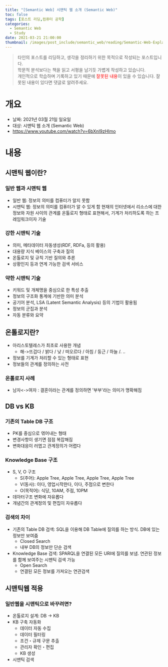 ```yaml
---
title: "[Semantic Web] 시맨틱 웹 소개 (Semantic Web)"
toc: false
tags: [포스트 리딩,컴퓨터 공학]
categories:
  - Semantic Web
  - Study
date: 2021-03-21 21:00:00
thumbnail: /images/post_include/semantic_web/reading/Semantic-Web-Explained.png
---
```

> 타인의 포스트를 리딩하고, 생각을 정리하기 위한 목적으로 작성되는 포스트입니다.  
> 학문적 분석보다는 책을 읽고 서평을 남기듯 가볍게 작성하고 있습니다.  
> 개인적으로 학습하며 기록하고 있기 때문에 <font color='red'>잘못된 내용</font>이 있을 수 있습니다. 잘못된 내용이 있다면 댓글로 알려주세요.

# 개요
* 날짜: 2021년 03월 21일 일요일
* 대상: 시맨틱 웹 소개 (Semantic Web)
* https://www.youtube.com/watch?v=6bXnI9zHImo

# 내용

## 시맨틱 웹이란?

### 일반 웹과 시맨틱 웹

* 일반 웹: 정보의 의미를 컴퓨터가 알지 못함
* 시맨틱 웹: 정보의 의미를 컴퓨터가 알 수 있게 함
  현재의 인터넷에서 리소스에 대한 정보와 자원 사이의 관계를 온톨로지 형태로 표현해서, 기계가 처리하도록 하는 프레임워크이자 기술

### 강한 시맨틱 기술

* 의미, 메타데이터 자동생성(RDF, RDFa, 등의 활용)
* 대용량 지식 베이스의 구축과 질의
* 온톨로지 및 규칙 기반 질의와 추론
* 상황인지 등과 연계 가능한 검색 서비스

### 약한 시맨틱 기술

* 키워드 및 개체명을 중심으로 한 특성 추출
* 정보의 구조화 통계에 기반한 의미 분석
* 공기어 분석, LSA (Latent Semantic Analysis) 등의 기법이 활용됨
* 정보의 군집과 분석
* 자동 분류와 요약

## 온톨로지란?

* 아리스토텔레스가 최초로 사용한 개념
  * 해->뜨겁다 / 밝다 / 낮 / 떠오르다 / 아침 / 둥근 / 하늘 /. ..
* 정보를 기계가 처리할 수 있는 형태로 표현
* 정보들의 관계를 정의하는 사전

### 온톨로지 사례

* 남자<->여자 : 결혼이라는 관계를 정의하면 '부부'라는 의미가 명확해짐

## DB vs KB

### 기존의 Table DB 구조

* PK를 중심으로 엮어내는 형태
* 변경사항이 생기면 점점 복잡해짐
* 변화대응이 러엽고 관계정의가 어렵다

### Knowledge Base 구조

* S, V, O 구조
  * S(주어): Apple Tree, Apple Tree, Apple Tree, Apple Tree
  * V(동사): 이다, 영업시작한다, 이다, 주점으로 변한다
  * O(목적어): 식당, 10AM, 주점, 10PM
* 데아터구조 변화에 자유롭다
* 개념간의 관계정의 및 편집이 자유롭다

### 검색의 차이

* 기존의 Table DB 검색: SQL을 이용해 DB Table에 질의를 하는 방식. DB에 있는 정보만 보여줌
  * Closed Search
  * 내부 DB의 정보만 단순 검색
* Knowledge Base 검색: SPARQL을 연결된 모든 URI에 질의를 보냄. 연관된 정보를 함께 보여주는 시맨틱 검색 가능
  * Open Search
  * 연결된 모든 정보를 가져오는 연관검색

## 시맨틱웹 적용

### 일반웹을 시맨틱으로 바꾸려면?

* 온톨로지 설계: DB -> KB
* KB 구축 자동화
  * 데이터 자동 수집
  * 데이터 필터링
  * 조건・규제 구문 추출
  * 관리자 확인・편집
  * KB 생성
* 시맨틱 검색
